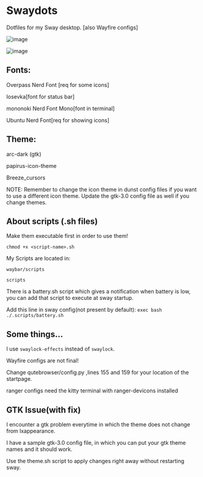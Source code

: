 # Swaydots
Dotfiles for my Sway desktop. [also Wayfire configs]

![image](https://user-images.githubusercontent.com/97210788/150338975-709e1c1a-6314-41d3-bb89-2274fa816466.png)

![image](https://user-images.githubusercontent.com/97210788/150339007-2bd9f7d1-ce32-476b-9db6-5352cfaf0cca.png)


## Fonts:

Overpass Nerd Font [req for some icons]

Iosevka[font for status bar]

mononoki Nerd Font Mono[font in terminal]

Ubuntu Nerd Font[req for showing icons]

## Theme:

arc-dark (gtk)

papirus-icon-theme

Breeze_cursors

NOTE: Remember to change the icon theme in dunst config files if you want to use a different icon theme. Update the gtk-3.0 config file as well if you change themes.

## About scripts (.sh files)

Make them executable first in order to use them! 

```chmod +x <script-name>.sh```

My Scripts are located in:

`waybar/scripts`

`scripts`

There is a battery.sh script which gives a notification when battery is low, you can add that script to execute at sway startup. 

Add this line in sway config(not present by default): `exec bash ./.scripts/battery.sh`
  
## Some things...
  
I use `swaylock-effects` instead of `swaylock`.

Wayfire configs are not final!

Change qutebrowser/config.py ,lines 155 and 159 for your location of the startpage.

ranger configs need the kitty terminal with ranger-devicons installed

## GTK Issue(with fix)

I encounter a gtk problem everytime in which the theme does not change from lxappearance.

I have a sample gtk-3.0 config file, in which you can put your gtk theme names and it should work.

Use the theme.sh script to apply changes right away without restarting sway.
